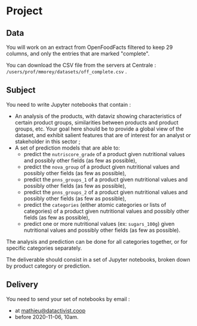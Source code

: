 # Project

## Data

You will work on an extract from OpenFoodFacts filtered to keep 29 columns, and only the entries that are marked "complete".

You can download the CSV file from the servers at Centrale :
`/users/prof/mmorey/datasets/off_complete.csv` .

## Subject

You need to write Jupyter notebooks that contain :
- An analysis of the products, with dataviz showing characteristics of certain product groups, similarities between products and product groups, etc. Your goal here should be to provide a global view of the dataset, and exhibit salient features that are of interest for an analyst or stakeholder in this sector ;
- A set of prediction models that are able to:
  * predict the `nutriscore_grade` of a product given nutritional values and possibly other fields (as few as possible),
  * predict the `nova_group` of a product given nutritional values and possibly other fields (as few as possible),
  * predict the `pnns_groups_1` of a product given nutritional values and possibly other fields (as few as possible),
  * predict the `pnns_groups_2` of a product given nutritional values and possibly other fields (as few as possible),
  * predict the `categories` (either atomic categories or lists of categories) of a product given nutritional values and possibly other fields (as few as possible),
  * predict one or more nutritional values (ex: `sugars_100g`) given nutritional values and possibly other fields (as few as possible).

The analysis and prediction can be done for all categories together, or for specific categories separately.

The deliverable should consist in a set of Jupyter notebooks, broken down by product category or prediction.
  
## Delivery

You need to send your set of notebooks by email :
- at <mathieu@datactivist.coop>
- before 2020-11-06, 10am.

